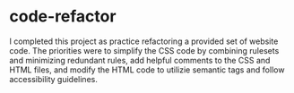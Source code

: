 # code-refactor

I completed this project as practice refactoring a provided set of website code. The priorities were to simplify the CSS code by combining rulesets and minimizing redundant rules, add helpful comments to the CSS and HTML files, and modify the HTML code to utilizie semantic tags and follow accessibility guidelines.